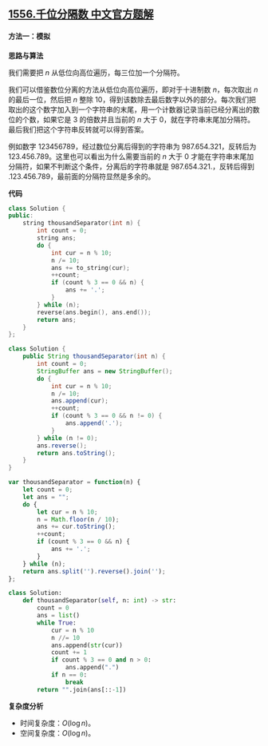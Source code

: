 ## [1556.千位分隔数 中文官方题解](https://leetcode.cn/problems/thousand-separator/solutions/100000/qian-wei-fen-ge-shu-by-leetcode-solution)

#### 方法一：模拟

**思路与算法**

我们需要把 $n$ 从低位向高位遍历，每三位加一个分隔符。

我们可以借鉴数位分离的方法从低位向高位遍历，即对于十进制数 $n$，每次取出 $n$ 的最后一位，然后把 $n$ 整除 $10$，得到该数除去最后数字以外的部分。每次我们把取出的这个数字加入到一个字符串的末尾，用一个计数器记录当前已经分离出的数位的个数，如果它是 $3$ 的倍数并且当前的 $n$ 大于 $0$，就在字符串末尾加分隔符。最后我们把这个字符串反转就可以得到答案。

例如数字 $123456789$，经过数位分离后得到的字符串为 $987.654.321$，反转后为 $123.456.789$。这里也可以看出为什么需要当前的 $n$ 大于 $0$ 才能在字符串末尾加分隔符，如果不判断这个条件，分离后的字符串就是 $987.654.321.$，反转后得到 $.123.456.789$，最前面的分隔符显然是多余的。

**代码**

```cpp [sol1-C++]
class Solution {
public:
    string thousandSeparator(int n) {
        int count = 0;
        string ans;
        do {
            int cur = n % 10;
            n /= 10;
            ans += to_string(cur);
            ++count;
            if (count % 3 == 0 && n) {
                ans += '.';
            }
        } while (n);
        reverse(ans.begin(), ans.end());
        return ans;
    }
};
```

```Java [sol1-Java]
class Solution {
    public String thousandSeparator(int n) {
        int count = 0;
        StringBuffer ans = new StringBuffer();
        do {
            int cur = n % 10;
            n /= 10;
            ans.append(cur);
            ++count;
            if (count % 3 == 0 && n != 0) {
                ans.append('.');
            }
        } while (n != 0);
        ans.reverse();
        return ans.toString();
    }
}
```

```JavaScript [sol1-JavaScript]
var thousandSeparator = function(n) {
    let count = 0;
    let ans = "";
    do {
        let cur = n % 10;
        n = Math.floor(n / 10);
        ans += cur.toString();
        ++count;
        if (count % 3 == 0 && n) {
            ans += '.';
        }
    } while (n);
    return ans.split('').reverse().join('');
};
```

```Python [sol1-Python3]
class Solution:
    def thousandSeparator(self, n: int) -> str:
        count = 0
        ans = list()
        while True:
            cur = n % 10
            n //= 10
            ans.append(str(cur))
            count += 1
            if count % 3 == 0 and n > 0:
                ans.append(".")
            if n == 0:
                break
        return "".join(ans[::-1])
```

**复杂度分析**

+ 时间复杂度：$O(\log n)$。
+ 空间复杂度：$O(\log n)$。